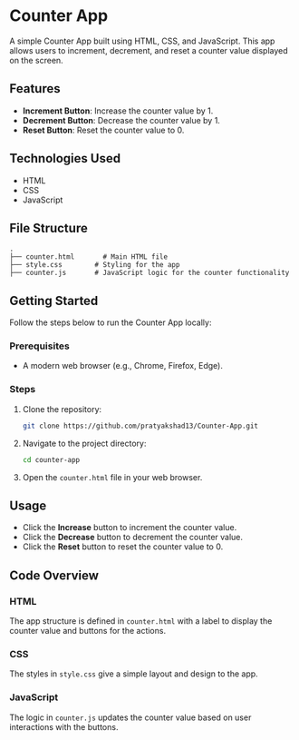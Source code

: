# Counter App

A simple Counter App built using HTML, CSS, and JavaScript. This app allows users to increment, decrement, and reset a counter value displayed on the screen.

## Features

- **Increment Button**: Increase the counter value by 1.
- **Decrement Button**: Decrease the counter value by 1.
- **Reset Button**: Reset the counter value to 0.

## Technologies Used

- HTML
- CSS
- JavaScript

## File Structure

```
.
├── counter.html       # Main HTML file
├── style.css        # Styling for the app
├── counter.js       # JavaScript logic for the counter functionality
```

## Getting Started

Follow the steps below to run the Counter App locally:

### Prerequisites

- A modern web browser (e.g., Chrome, Firefox, Edge).

### Steps

1. Clone the repository:
   ```bash
   git clone https://github.com/pratyakshad13/Counter-App.git
   ```

2. Navigate to the project directory:
   ```bash
   cd counter-app
   ```

3. Open the `counter.html` file in your web browser.

## Usage

- Click the **Increase** button to increment the counter value.
- Click the **Decrease** button to decrement the counter value.
- Click the **Reset** button to reset the counter value to 0.

## Code Overview

### HTML
The app structure is defined in `counter.html` with a label to display the counter value and buttons for the actions.

### CSS
The styles in `style.css` give a simple layout and design to the app.

### JavaScript
The logic in `counter.js` updates the counter value based on user interactions with the buttons.


